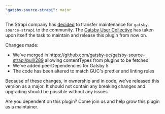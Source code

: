 ```yaml
---
"gatsby-source-strapi": major
---
```


The Strapi company has [decided](https://github.com/gatsby-uc/gatsby-source-strapi/issues/352#issuecomment-1349139258) to transfer maintenance for `gatsby-source-strapi` to the community. The [Gatsby User Collective](https://github.com/gatsby-uc/plugins) has taken upon itself the task to maintain and release this plugin from now on.

Changes made:

- We've merged in https://github.com/gatsby-uc/gatsby-source-strapi/pull/289 allowing contentTypes from plugins to be fetched
- We've added peerDependencies for Gatsby 5
- The code has been altered to match GUC's prettier and linting rules

Because of these changes, in ownership and in code, we've released this version as a major. It should not contain any breaking changes and upgrading should be possible without any issues.

Are you dependent on this plugin? Come join us and help grow this plugin as a maintainer.
